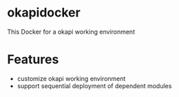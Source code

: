 # okapidocker

This Docker for a okapi working environment

# Features

* customize okapi working environment
* support sequential deployment of dependent modules

